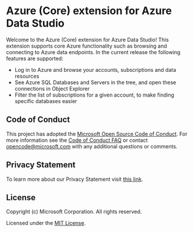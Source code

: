 # Azure (Core) extension for Azure Data Studio

Welcome to the Azure (Core) extension for Azure Data Studio! This extension supports core Azure functionality such as browsing and connecting to Azure data endpoints. In the current release the following features are supported:

* Log in to Azure and browse your accounts, subscriptions and data resources
* See Azure SQL Databases and Servers in the tree, and open these connections in Object Explorer
* Filter the list of subscriptions for a given account, to make finding specific databases easier

## Code of Conduct

This project has adopted the [Microsoft Open Source Code of Conduct](https://opensource.microsoft.com/codeofconduct/). For more information see the [Code of Conduct FAQ](https://opensource.microsoft.com/codeofconduct/faq/) or contact [opencode@microsoft.com](mailto:opencode@microsoft.com) with any additional questions or comments.

## Privacy Statement

To learn more about our Privacy Statement visit [this link](https://go.microsoft.com/fwlink/?LinkID=824704).

## License

Copyright (c) Microsoft Corporation. All rights reserved.

Licensed under the [MIT License](https://raw.githubusercontent.com/Microsoft/azuredatastudio/main/LICENSE.txt).
